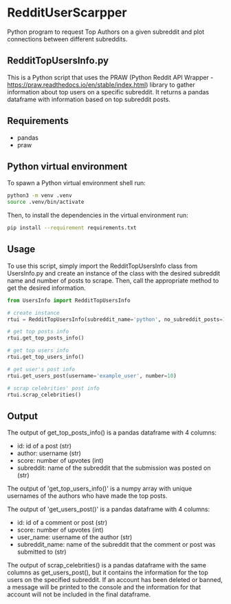 # RedditUserScarpper
Python program to request Top Authors on a given subreddit and plot connections between different subreddits.

## RedditTopUsersInfo.py
This is a Python script that uses the PRAW (Python Reddit API Wrapper - https://praw.readthedocs.io/en/stable/index.html) library to gather information about top users on a specific subreddit. It returns a pandas dataframe with information based on top subreddit posts.

## Requirements
 - pandas
 - praw

## Python virtual environment

To spawn a Python virtual environment shell run:

```sh
python3 -m venv .venv
source .venv/bin/activate
```

Then, to install the dependencies in the virtual environment run:

```sh
pip install --requirement requirements.txt
```

## Usage
To use this script, simply import the RedditTopUsersInfo class from UsersInfo.py and create an instance of the class with the desired subreddit name and number of posts to scrape. Then, call the appropriate method to get the desired information.

```python 
from UsersInfo import RedditTopUsersInfo

# create instance
rtui = RedditTopUsersInfo(subreddit_name='python', no_subreddit_posts=100, no_user_posts=10)

# get top posts info
rtui.get_top_posts_info()

# get top users info
rtui.get_top_users_info()

# get user's post info
rtui.get_users_post(username='example_user', number=10)

# scrap celebrities' post info
rtui.scrap_celebrities()
```

## Output
The output of get_top_posts_info() is a pandas dataframe with 4 columns:

- id: id of a post (str)
- author: username (str)
- score: number of upvotes (int)
- subreddit: name of the subreddit that the submission was posted on (str)


The output of 'get_top_users_info()' is a numpy array with unique usernames of the authors who have made the top posts.

The output of 'get_users_post()' is a pandas dataframe with 4 columns:

 - id: id of a comment or post (str)
 - score: number of upvotes (int)
 - user_name: username of the author (str)
 - subreddit_name: name of the subreddit that the comment or post was submitted to (str)
 
The output of scrap_celebrities() is a pandas dataframe with the same columns as get_users_post(), but it contains the information for the top users on the specified subreddit. If an account has been deleted or banned, a message will be printed to the console and the information for that account will not be included in the final dataframe.
